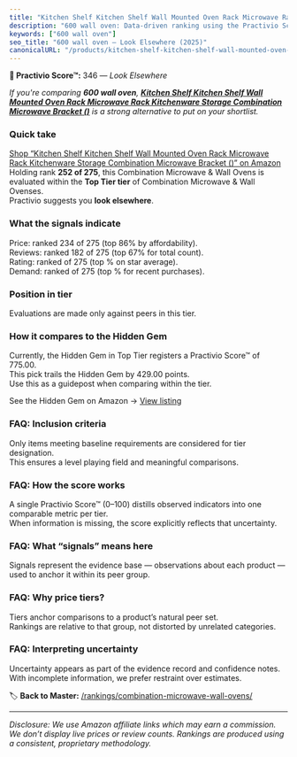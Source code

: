 ```yaml
---
title: "Kitchen Shelf Kitchen Shelf Wall Mounted Oven Rack Microwave Rack Kitchenware Storage Combination Microwave Bracket ()"
description: "600 wall oven: Data-driven ranking using the Practivio Score™. Positioned by quality, value, demand, findability, momentum."
keywords: ["600 wall oven"]
seo_title: "600 wall oven — Look Elsewhere (2025)"
canonicalURL: "/products/kitchen-shelf-kitchen-shelf-wall-mounted-oven-rack-microwave-rack-kitchenware-storage-combination-microwave-bracket-B0DPHPFQRF/"
---
```


**🚫 Practivio Score™:** 346 — _Look Elsewhere_


*If you're comparing **600 wall oven**, **[Kitchen Shelf Kitchen Shelf Wall Mounted Oven Rack Microwave Rack Kitchenware Storage Combination Microwave Bracket ()](https://www.amazon.com/dp/B0DPHPFQRF?tag=practivio-20)** is a strong alternative to put on your shortlist.*
### Quick take
[Shop “Kitchen Shelf Kitchen Shelf Wall Mounted Oven Rack Microwave Rack Kitchenware Storage Combination Microwave Bracket ()” on Amazon](https://www.amazon.com/dp/B0DPHPFQRF?tag=practivio-20)
Holding rank **252 of 275**, this Combination Microwave & Wall Ovens is evaluated within the **Top Tier tier** of Combination Microwave & Wall Ovenses.  
Practivio suggests you **look elsewhere**.

### What the signals indicate
Price: ranked 234 of 275 (top 86% by affordability).  
Reviews: ranked 182 of 275 (top 67% for total count).  
Rating: ranked  of 275 (top % on star average).  
Demand: ranked  of 275 (top % for recent purchases).

### Position in tier
Evaluations are made only against peers in this tier.

### How it compares to the Hidden Gem
Currently, the Hidden Gem in Top Tier registers a Practivio Score™ of 775.00.  
This pick trails the Hidden Gem by 429.00 points.  
Use this as a guidepost when comparing within the tier.  

See the Hidden Gem on Amazon → [View listing](https://www.amazon.com/dp/B081ZS7VSM?tag=practivio-20)

### FAQ: Inclusion criteria
Only items meeting baseline requirements are considered for tier designation.  
This ensures a level playing field and meaningful comparisons.

### FAQ: How the score works
A single Practivio Score™ (0–100) distills observed indicators into one comparable metric per tier.  
When information is missing, the score explicitly reflects that uncertainty.

### FAQ: What “signals” means here
Signals represent the evidence base — observations about each product — used to anchor it within its peer group.

### FAQ: Why price tiers?
Tiers anchor comparisons to a product’s natural peer set.  
Rankings are relative to that group, not distorted by unrelated categories.

### FAQ: Interpreting uncertainty
Uncertainty appears as part of the evidence record and confidence notes.  
With incomplete information, we prefer restraint over estimates.


🏷️ **Back to Master:** [/rankings/combination-microwave-wall-ovens/](/rankings/combination-microwave-wall-ovens/)

---
_Disclosure: We use Amazon affiliate links which may earn a commission. We don’t display live prices or review counts. Rankings are produced using a consistent, proprietary methodology._

